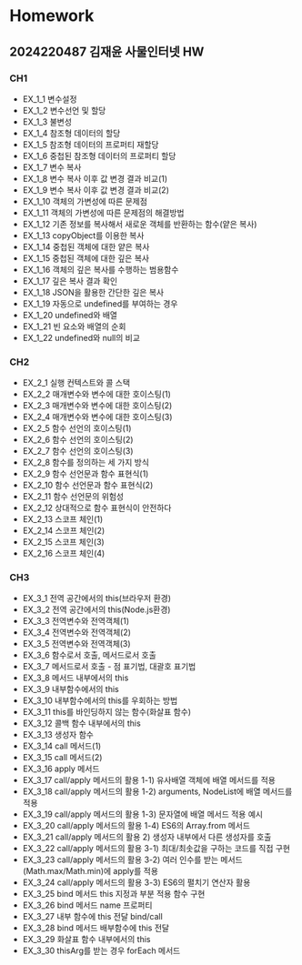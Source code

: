 # Homework 
## 2024220487 김재윤 사물인터넷 HW
### CH1
+ EX_1_1 변수설정 
+ EX_1_2 변수선언 및 할당 
+ EX_1_3 불변성
+ EX_1_4 참조형 데이터의 할당
+ EX_1_5 참조형 데이터의 프로퍼티 재할당
+ EX_1_6 중첩된 참조형 데이터의 프로퍼티 할당  
+ EX_1_7 변수 복사  
+ EX_1_8 변수 복사 이후 값 변경 결과 비교(1)  
+ EX_1_9 변수 복사 이후 값 변경 결과 비교(2)  
+ EX_1_10 객체의 가변성에 따른 문제점  
+ EX_1_11 객체의 가변성에 따른 문제점의 해결방법  
+ EX_1_12 기존 정보를 복사해서 새로운 객체를 반환하는 함수(얕은 복사) 
+ EX_1_13 copyObject를 이용한 복사  
+ EX_1_14 중첩된 객체에 대한 얕은 복사  
+ EX_1_15 중첩된 객체에 대한 깊은 복사
+ EX_1_16 객체의 깊은 복사를 수행하는 범용함수  
+ EX_1_17 깊은 복사 결과 확인
+ EX_1_18 JSON을 활용한 간단한 깊은 복사  
+ EX_1_19 자동으로 undefined를 부여하는 경우  
+ EX_1_20 undefined와 배열
+ EX_1_21 빈 요소와 배열의 순회
+ EX_1_22 undefined와 null의 비교


### CH2
+ EX_2_1 실행 컨텍스트와 콜 스택
+ EX_2_2 매개변수와 변수에 대한 호이스팅(1)  
+ EX_2_3 매개변수와 변수에 대한 호이스팅(2)
+ EX_2_4 매개변수와 변수에 대한 호이스팅(3)
+ EX_2_5 함수 선언의 호이스팅(1)  
+ EX_2_6 함수 선언의 호이스팅(2)  
+ EX_2_7 함수 선언의 호이스팅(3)  
+ EX_2_8 함수를 정의하는 세 가지 방식  
+ EX_2_9 함수 선언문과 함수 표현식(1)  
+ EX_2_10 함수 선언문과 함수 표현식(2)
+ EX_2_11 함수 선언문의 위험성 
+ EX_2_12 상대적으로 함수 표현식이 안전하다
+ EX_2_13 스코프 체인(1)  
+ EX_2_14 스코프 체인(2) 
+ EX_2_15 스코프 체인(3) 
+ EX_2_16 스코프 체인(4)


### CH3
+ EX_3_1 전역 공간에서의 this(브라우저 환경)  
+ EX_3_2 전역 공간에서의 this(Node.js환경)  
+ EX_3_3 전역변수와 전역객체(1)
+ EX_3_4 전역변수와 전역객체(2)  
+ EX_3_5 전역변수와 전역객체(3) 
+ EX_3_6 함수로서 호출, 메서드로서 호출
+ EX_3_7 메서드로서 호출 - 점 표기법, 대괄호 표기법 
+ EX_3_8 메서드 내부에서의 this
+ EX_3_9 내부함수에서의 this  
+ EX_3_10 내부함수에서의 this를 우회하는 방법  
+ EX_3_11 this를 바인딩하지 않는 함수(화살표 함수)
+ EX_3_12 콜백 함수 내부에서의 this
+ EX_3_13 생성자 함수
+ EX_3_14 call 메서드(1)  
+ EX_3_15 call 메서드(2) 
+ EX_3_16 apply 메서드
+ EX_3_17 call/apply 메서드의 활용 1-1) 유사배열 객체에 배열 메서드를 적용
+ EX_3_18 call/apply 메서드의 활용 1-2) arguments, NodeList에 배열 메서드를 적용
+ EX_3_19 call/apply 메서드의 활용 1-3) 문자열에 배열 메서드 적용 예시
+ EX_3_20 call/apply 메서드의 활용 1-4) ES6의 Array.from 메서드 
+ EX_3_21 call/apply 메서드의 활용 2) 생성자 내부에서 다른 생성자를 호출 
+ EX_3_22 call/apply 메서드의 활용 3-1) 최대/최솟값을 구하는 코드를 직접 구현
+ EX_3_23 call/apply 메서드의 활용 3-2) 여러 인수를 받는 메서드(Math.max/Math.min)에 apply를 적용
+ EX_3_24 call/apply 메서드의 활용 3-3) ES6의 펼치기 연산자 활용
+ EX_3_25 bind 메서드 this 지정과 부분 적용 함수 구현
+ EX_3_26 bind 메서드 name 프로퍼티 
+ EX_3_27 내부 함수에 this 전달 bind/call
+ EX_3_28 bind 메서드 배부함수에 this 전달  
+ EX_3_29 화살표 함수 내부에서의 this 
+ EX_3_30 thisArg를 받는 경우 forEach 메서드
